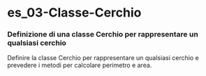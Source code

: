 # es_03-Classe-Cerchio
### Definizione di una classe Cerchio per rappresentare un qualsiasi cerchio

Definire la classe Cerchio per rappresentare un qualsiasi cerchio e prevedere i metodi per calcolare perimetro e area.
